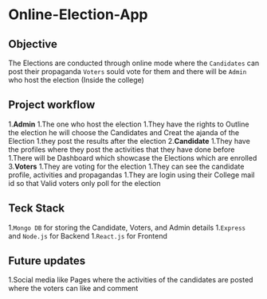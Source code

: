 # Online-Election-App

## Objective 
  The Elections are conducted through online mode where the `Candidates` can post their propaganda 
  `Voters` sould vote for them and there will be `Admin` who host the election (Inside the college)

## Project workflow
1.**Admin**
    1.The one who host the election 
    1.They have the rights to Outline the election he will choose the Candidates and Creat the ajanda of the Election
    1.they post the results after the election
2.**Candidate**
    1.They have the profiles where they post the activities that they have done before
    1.There will be Dashboard which showcase the Elections which are enrolled 
3.**Voters**
    1.They are voting for the election
    1.They can see the candidate profile, activities and propagandas
  1.They are login using their College mail id so that Valid voters only poll for the election

## Teck Stack
  1.`Mongo DB` for storing the Candidate, Voters, and Admin details
  1.`Express` and `Node.js` for Backend
  1.`React.js` for Frontend

## Future updates
  1.Social media like Pages where the activities of the candidates are posted where the voters can like and comment  
